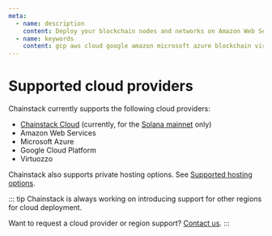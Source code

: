 ```yaml
---
meta:
  - name: description
    content: Deploy your blockchain nodes and networks on Amazon Web Services, Google Cloud Platform, Microsoft Azure, or a self-managed Kubernetes cluster in minutes.
  - name: keywords
    content: gcp aws cloud google amazon microsoft azure blockchain virtuozzo
---
```


# Supported cloud providers

Chainstack currently supports the following cloud providers:

* [Chainstack Cloud](/glossary/chainstack-cloud) (currently, for the [Solana mainnet](/operations/solana) only)
* Amazon Web Services
* Microsoft Azure
* Google Cloud Platform
* Virtuozzo

Chainstack also supports private hosting options. See [Supported hosting options](/platform/supported-hosting-options).

::: tip
Chainstack is always working on introducing support for other regions for cloud deployment.

Want to request a cloud provider or region support? <a href="https://chainstack.com/contact/" target="_blank">Contact us</a>.
:::
